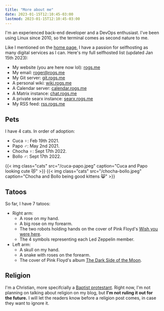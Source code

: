 ```yaml
---
title: "More about me"
date: 2023-01-15T12:10:45-03:00
lastmod: 2023-01-15T12:10:45-03:00
---
```


I'm an experienced back-end developer and a DevOps enthusiast. I've been using Linux since 2010, so the terminal comes as second nature to me.

Like I mentioned on the [home page](/), I have a passion for selfhosting as many digital services as I can. Here's my full selfhosted list (updated Jan 15th 2023):

- My website (you are here now lol): [rogs.me](https://rogs.me)
- My email: [roger@rogs.me](mailto:roger@rogs.me)
- My Git server: [git.rogs.me](https://git.rogs.me)
- A personal wiki: [wiki.rogs.me](https://wiki.rogs.me)
- A Calendar server: [calendar.rogs.me](https://calendar.rogs.me)
- A Matrix instance: [chat.rogs.me](https://chat.rogs.me)
- A private searx instance: [searx.rogs.me](https://searx.rogs.me)
- My RSS feed: [rss.rogs.me](https://rss.rogs.me)

## Pets
I have 4 cats. In order of adoption:
- Cuca ♀: Feb 19th 2021.
- Papo ♂: May 2nd 2021.
- Chocha ♀: Sept 17th 2022.
- Bollo ♂: Sept 17th 2022.

{{< img class="cats" src="/cuca-papo.jpeg" caption="Cuca and Papo looking cute 😻" >}}
{{< img class="cats" src="/chocha-bollo.jpeg" caption="Chocha and Bollo being good kittens 😸" >}}

## Tatoos
So far, I have 7 tatoos:
- Right arm:
  + A rose on my hand.
  + A big rose on my forearm.
  + The two robots holding hands on the cover of Pink Floyd's [Wish you were here](https://en.wikipedia.org/wiki/Wish_You_Were_Here_(Pink_Floyd_album)#/media/File:Wish_you_were_here_by_Pink_Floyd_banner.png).
  + The 4 symbols representing each Led Zeppelin member.
- Left arm:
  + A skull on my hand.
  + A snake with roses on the forearm.
  + The cover of Pink Floyd's album [The Dark Side of the Moon](https://en.wikipedia.org/wiki/The_Dark_Side_of_the_Moon#/media/File:Dark_Side_of_the_Moon.png).

## Religion
I'm a Christian, more specifcially a [Baptist protestant](https://en.wikipedia.org/wiki/Baptists). Right now, I'm not planning on talking about religion on my blog, but **I'm not ruling it out for the future.** I will let the readers know before a religion post comes, in case they want to ignore it.
